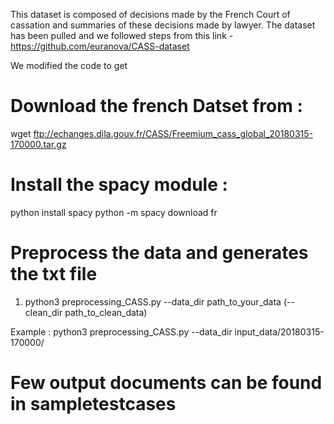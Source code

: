 This dataset is composed of decisions made by the French Court of cassation and summaries of these decisions made by lawyer.
The dataset has been pulled and we followed steps from this link - https://github.com/euranova/CASS-dataset

We modified the code to get 

# Download the french Datset from :


wget ftp://echanges.dila.gouv.fr/CASS/Freemium_cass_global_20180315-170000.tar.gz


# Install the spacy module :

python install spacy
python -m spacy download fr

# Preprocess the data and generates the txt file 

1. python3 preprocessing_CASS.py --data_dir path_to_your_data (--clean_dir path_to_clean_data)

Example : python3 preprocessing_CASS.py --data_dir input_data/20180315-170000/

# Few output documents can be found in sampletestcases

